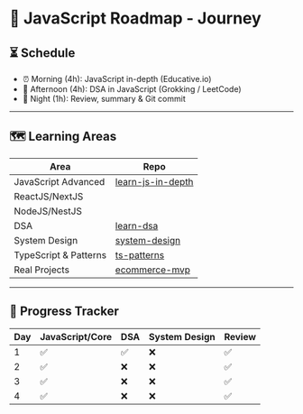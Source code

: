 # 🧠 JavaScript Roadmap - Journey

## ⏳ Schedule
- ⏰ Morning (4h): JavaScript in-depth (Educative.io)
- 🧠 Afternoon (4h): DSA in JavaScript (Grokking / LeetCode)
- 🌙 Night (1h): Review, summary & Git commit

---

## 🗺️ Learning Areas
| Area | Repo |
|------|------|
| JavaScript Advanced | [learn-js-in-depth](https://camtam1706.github.io/learn-js-in-depth/) |
| ReactJS/NextJS | |
| NodeJS/NestJS |  |
| DSA | [learn-dsa](https://camtam1706.github.io/learn-dsa/) |
| System Design | [system-design](https://github.com/camtam1706/system-design) |
| TypeScript & Patterns | [ts-patterns](https://github.com/camtam1706/ts-patterns) |
| Real Projects | [ecommerce-mvp](https://github.com/camtam1706/ecommerce-mvp) |

---

## 📆 Progress Tracker
| Day | JavaScript/Core | DSA | System Design | Review |
|-----|------------|-----|---------------|--------|
| 1   |    ✅     |  ✅ |      ❌      |   ✅   |
| 2   |    ✅     |  ❌ |      ❌      |   ✅   |
| 3   |    ✅     |  ❌ |      ❌      |   ✅   |
| 4   |    ✅     |  ❌ |      ❌      |   ✅   |

